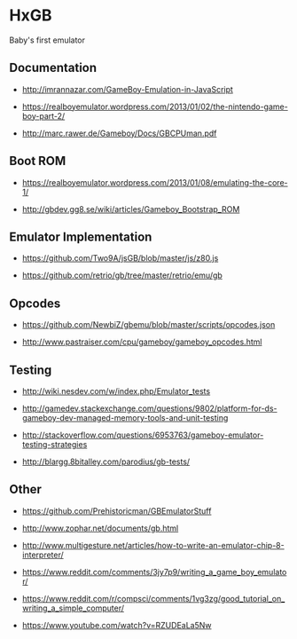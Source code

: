 HxGB
====
Baby's first emulator

## Documentation ##
 - http://imrannazar.com/GameBoy-Emulation-in-JavaScript

 - https://realboyemulator.wordpress.com/2013/01/02/the-nintendo-game-boy-part-2/

 - http://marc.rawer.de/Gameboy/Docs/GBCPUman.pdf

## Boot ROM ##
 - https://realboyemulator.wordpress.com/2013/01/08/emulating-the-core-1/
 
 - http://gbdev.gg8.se/wiki/articles/Gameboy_Bootstrap_ROM
 

## Emulator Implementation ##
 - https://github.com/Two9A/jsGB/blob/master/js/z80.js

 - https://github.com/retrio/gb/tree/master/retrio/emu/gb

## Opcodes
 - https://github.com/NewbiZ/gbemu/blob/master/scripts/opcodes.json

 - http://www.pastraiser.com/cpu/gameboy/gameboy_opcodes.html


## Testing ##
 - http://wiki.nesdev.com/w/index.php/Emulator_tests   

 -  http://gamedev.stackexchange.com/questions/9802/platform-for-ds-gameboy-dev-managed-memory-tools-and-unit-testing   
   
 - http://stackoverflow.com/questions/6953763/gameboy-emulator-testing-strategies

 - http://blargg.8bitalley.com/parodius/gb-tests/

## Other ##

 - https://github.com/Prehistoricman/GBEmulatorStuff

 - http://www.zophar.net/documents/gb.html

 - http://www.multigesture.net/articles/how-to-write-an-emulator-chip-8-interpreter/

 - https://www.reddit.com/comments/3jy7p9/writing_a_game_boy_emulator/

 - https://www.reddit.com/r/compsci/comments/1vg3zg/good_tutorial_on_writing_a_simple_computer/

 - https://www.youtube.com/watch?v=RZUDEaLa5Nw
